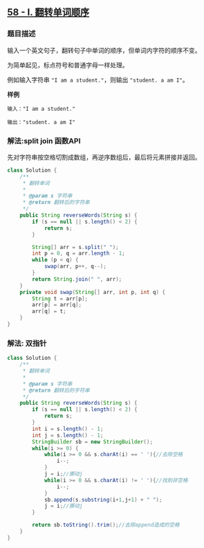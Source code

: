 ## [58 - I. 翻转单词顺序](https://leetcode.cn/problems/fan-zhuan-dan-ci-shun-xu-lcof/)


### 题目描述

输入一个英文句子，翻转句子中单词的顺序，但单词内字符的顺序不变。

为简单起见，标点符号和普通字母一样处理。

例如输入字符串 `"I am a student."`，则输出 `"student. a am I"`。

**样例**

```
输入："I am a student."

输出："student. a am I"
```

### 解法:split join 函数API

先对字符串按空格切割成数组，再逆序数组后，最后将元素拼接并返回。

```java
class Solution {
    /**
     * 翻转单词
     *
     * @param s 字符串
     * @return 翻转后的字符串
     */
    public String reverseWords(String s) {
        if (s == null || s.length() < 2) {
            return s;
        }

        String[] arr = s.split(" ");
        int p = 0, q = arr.length - 1;
        while (p < q) {
            swap(arr, p++, q--);
        }
        return String.join(" ", arr);
    }
    private void swap(String[] arr, int p, int q) {
        String t = arr[p];
        arr[p] = arr[q];
        arr[q] = t;
    }
}
```
### 解法: 双指针
```java
class Solution {
    /**
     * 翻转单词
     *
     * @param s 字符串
     * @return 翻转后的字符串
     */
    public String reverseWords(String s) {
        if (s == null || s.length() < 2) {
            return s;
        }
        int i = s.length() - 1;
        int j = s.length() - 1;
        StringBuilder sb = new StringBuilder();
        while(i >= 0) {
            while(i >= 0 && s.charAt(i) == ' '){//去除空格
                i--;
            }
            j = i;//挪动j
            while(i >= 0 && s.charAt(i) != ' '){//找到非空格
                i--;
            }
            sb.append(s.substring(i+1,j+1) + " ");
            j = i;//挪动j
        }

        return sb.toString().trim();//去除append造成的空格
    }
}
```